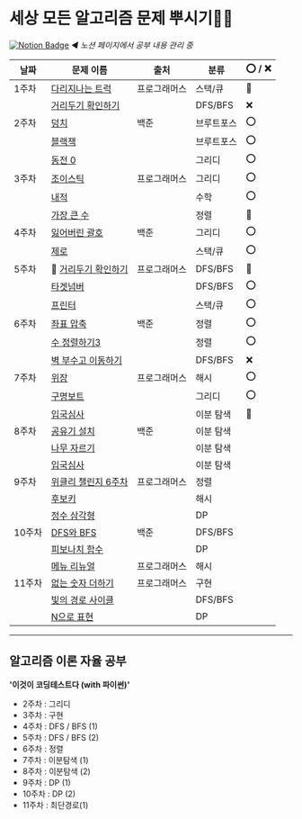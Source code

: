 
# 세상 모든 알고리즘 문제 뿌시기👊🏻
[![Notion Badge](https://img.shields.io/badge/Notion-000000?style=flat-square&logo=Notion&logoColor=white&link=https://cream-grill-223.notion.site/30e16ebbccc8476e8ee08f5f0e7f0472)](https://cream-grill-223.notion.site/30e16ebbccc8476e8ee08f5f0e7f0472) *◀ 노션 페이지에서 공부 내용 관리 중*



| 날짜  | 문제 이름           | 출처         | 분류       | ⭕  / ❌  |
| ----- | ------------------- | ------------ | ---------- | ---- |
| 1주차 | [다리지나는 트럭](https://cream-grill-223.notion.site/07-21-235bf489adc44ad9a6c92f372caf10c9)     | 프로그래머스 | 스택/큐    | 🔺    |
|       | [거리두기 확인하기](https://cream-grill-223.notion.site/07-21-BFS-DFS-9248a78f7dac43ea8bedab775fa267fa)   |              | DFS/BFS    | ❌    |
| 2주차 | [덩치](https://www.notion.so/07-28-7568-f65c6305a7f54bfaac67e17723185e74)                | 백준         | 브루트포스 | ⭕    |
|       | [블랙잭](https://www.notion.so/07-28-2798-a83880668c87481ea9643cb483b69e59)              |              | 브루트포스 | ⭕    |
|       | [동전 0](https://www.notion.so/07-28-11047-0-4b9c14b6025243f48ab75a2d1897f0fe)              |              | 그리디     | ⭕    |
| 3주차 | [조이스틱](https://www.notion.so/3-a7f18c0844c74aec8eaf0c1cbfa6c46a#1ea69584ec874530b6e3af924392c494)            | 프로그래머스 | 그리디     | ⭕    |
|       | [내적](https://www.notion.so/3-a7f18c0844c74aec8eaf0c1cbfa6c46a#518665412d81459b8a40cfb119517073)                |              | 수학       | ⭕    |
|       | [가장 큰 수](https://www.notion.so/3-a7f18c0844c74aec8eaf0c1cbfa6c46a#96bdfc38d4ba465a8ecf264c0565a6a7)          |              | 정렬       | 🔺   
| 4주차 | [잃어버린 괄호](https://cream-grill-223.notion.site/08-12-1541-737ea34217824ddeaf7f809cf40973e6)       | 백준         | 그리디     | ⭕    |
|       | [제로](https://cream-grill-223.notion.site/08-12-10773-6dc8d60ee5ff467bb9fc6dc3ff421b2f)                |              | 스택/큐    | ⭕    |
| 5주차 | 🔄 [거리두기 확인하기](https://cream-grill-223.notion.site/07-21-BFS-DFS-9248a78f7dac43ea8bedab775fa267fa) | 프로그래머스 | DFS/BFS    | 🔺    |
|       | [타겟넘버](https://cream-grill-223.notion.site/08-19-BFS-DFS-3c64b0bec0e740489959be014a43d6f9)            |              | DFS/BFS    |  ⭕   |
|       | [프린터](https://cream-grill-223.notion.site/08-19-8c2e096296e94af8aa24f8b80b5f1445)              |              | 스택/큐    |  ⭕  |
| 6주차 | [좌표 압축](https://cream-grill-223.notion.site/08-26-015d4b6d18654f77aeced7e50d121c17) | 백준 | 정렬    | ⭕ |
|       | [수 정렬하기3](https://cream-grill-223.notion.site/08-26-3-491652c9d10248f7ac068e2d85bfddbb)            |              | 정렬    |  ⭕  |
|       | [벽 부수고 이동하기](https://cream-grill-223.notion.site/08-26-DFS-BFS-8e1a5d14de334b8e937ec10dd6faf45b)              |              | DFS/BFS    |  ❌  |
| 7주차 | [위장](https://cream-grill-223.notion.site/09-02-223273fb707e49ed8d58619edeff1847) | 프로그래머스 | 해시    |  ⭕  |
|       | [구명보트](https://cream-grill-223.notion.site/09-02-605f1902105e4337b7e122592fc04d61)            |      | 그리디    |  ⭕  |
|       | [입국심사](https://cream-grill-223.notion.site/09-02-a8b6f49afcdb4a29a91f51fd28474ff8)              |              | 이분 탐색   |  🔺  |
| 8주차 | [공유기 설치](https://www.notion.so/09-09-0c020dc4a5c6481a8b65206fce2bb2fd) | 백준 | 이분 탐색    |    |
|       | [나무 자르기](https://www.notion.so/09-09-33723c8fdc334508abc190ca92e63b9f)            |      | 이분 탐색   |    |
|       | [입국심사](https://cream-grill-223.notion.site/09-02-a8b6f49afcdb4a29a91f51fd28474ff8)              |              | 이분 탐색   |   |
| 9주차 | [위클리 챌린지 6주차](https://www.notion.so/kimpp/09-16-6-ef0338ccfa5b4853aba64db73288bc67) | 프로그래머스 | 정렬    |    |
|       | [후보키](https://www.notion.so/kimpp/09-16-576d5f99af0540329d201df3208a8619)            |      | 해시   |    |
|       | [정수 삼각형](https://www.notion.so/kimpp/09-16-DP-c2447d71169a400e9fda51a4102ad101)              |              | DP   |   |
| 10주차 | [DFS와 BFS](https://www.notion.so/kimpp/09-26-DFS-BFS-DFS-BFS-c825560ded5b4cdda83225e3eb187e1c) | 백준 |  DFS/BFS   |    |
|       | [피보나치 함수](https://www.notion.so/kimpp/09-26-DP-00dd327f35b544f3b810978a14e090d9)            |      | DP   |    |
|       | [메뉴 리뉴얼](https://www.notion.so/kimpp/09-26-3b44faca60a747c199483c1dc41012d0)              |   프로그래머스        | 해시   |   |
| 11주차 | [없는 숫자 더하기](https://www.notion.so/kimpp/10-03-2ef5d58e95fa4124838a1f6ad571d636) | 프로그래머스 |  구현   |    |
|       | [빛의 경로 사이클](https://www.notion.so/kimpp/10-03-f2861d1fd1f04176aecf02d46ca442c0)            |      | DFS/BFS   |    |
|       | [N으로 표현](https://www.notion.so/kimpp/10-03-DP-N-bd69b1d55f174d23aa2f33db48cf9588)              |           | DP   |   |
----



## 알고리즘 이론 자율 공부



**'이것이 코딩테스트다 (with 파이썬)'**

* 2주차 : 그리디
* 3주차 : 구현
* 4주차 : DFS / BFS (1)
* 5주차 : DFS / BFS (2)
* 6주차 : 정렬
* 7주차 : 이분탐색 (1)
* 8주차 : 이분탐색 (2)
* 9주차 : DP (1)
* 10주차 : DP (2) 
* 11주차 : 최단경로(1)
